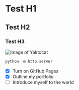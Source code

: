 # Test H1
## Test H2
### Test H3
![Image of Yaktocat](https://octodex.github.com/images/yaktocat.png)
```python
python -m http.server
```
- [x] Turn on GitHub Pages
- [x] Outline my portfolio
- [ ] Introduce myself to the world
